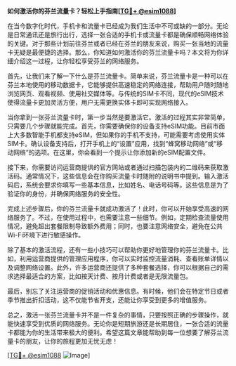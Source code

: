 **如何激活你的芬兰流量卡？轻松上手指南[[TG💪+ @esim1088](https://t.me/s/esim1088)]**

在当今数字化时代，手机卡和流量卡已经成为我们生活中不可或缺的一部分。无论是日常通讯还是旅行出行，选择一张合适的手机卡或流量卡都是确保顺畅网络体验的关键。对于那些计划前往芬兰或者已经在芬兰的朋友来说，购买一张当地的流量卡无疑是最便捷的选择。那么，你知道如何激活你的芬兰流量卡吗？本文将为你详细介绍这一过程，让你轻松享受芬兰的网络服务。

首先，让我们来了解一下什么是芬兰流量卡。简单来说，芬兰流量卡是一种可以在芬兰本地使用的移动数据卡，它能够提供高速稳定的网络连接，帮助用户随时随地浏览网页、观看视频、使用社交媒体等。与传统的SIM卡不同，现代的eSIM技术使得流量卡更加灵活方便，用户无需更换实体卡即可实现网络接入。

当你拿到一张芬兰流量卡时，第一步当然是要激活它。激活的过程其实非常简单，只需要几个步骤就能完成。首先，你需要确保你的设备支持eSIM功能。目前市面上大多数智能手机都支持eSIM，但如果你的手机不支持，可能需要考虑使用实体SIM卡。确认设备支持后，打开手机上的“设置”应用，找到“蜂窝移动网络”或“移动网络”的选项。在这里，你会看到一个提示让你添加新的eSIM配置文件。

接下来，你需要访问运营商提供的官方网站或者通过扫描包装内的二维码来获取激活码。通常情况下，这些信息会在你购买流量卡时随附的说明书中提到。输入激活码后，系统会要求你填写一些基本信息，比如姓名、电话号码等。这些信息是为了验证你的身份，并确保网络服务的安全性。

完成上述步骤后，你的芬兰流量卡就成功激活了！此时，你可以开始享受高速的网络服务了。不过，在使用过程中，也需要注意一些细节。例如，定期检查流量使用情况，避免超出套餐限制导致额外费用；同时，也要注意网络安全，避免在公共Wi-Fi环境下进行敏感操作。

除了基本的激活流程，还有一些小技巧可以帮助你更好地管理你的芬兰流量卡。比如，利用运营商提供的管理应用程序，你可以实时监控流量消耗、查看账单详情以及调整网络设置。此外，许多运营商还提供了多种套餐选择，你可以根据自己的需求选择最适合的方案，比如按天计费、按月计费或者是无限流量包。

最后，别忘了关注运营商的促销活动和优惠信息。有时候，他们会在特定节日或者季节推出折扣活动，这不仅能节省开支，还能让你享受到更多的增值服务。

总之，激活一张芬兰流量卡并不是一件复杂的事情，只要按照正确的步骤操作，就能快速享受到优质的网络服务。无论你是短期旅游还是长期居住，一张合适的流量卡都能为你的生活带来极大的便利。希望这篇文章能帮助到每一位想要了解芬兰流量卡的朋友，让你的旅程更加无忧无虑！

[[TG💪+ @esim1088](https://t.me/s/esim1088) ![Image](https://i.postimg.cc/4NQfJmqS/Snipaste-2025-05-13-00-14-12.png)]